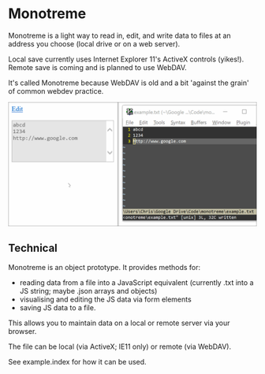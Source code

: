 # Monotreme

Monotreme is a light way to read in, edit, and write data to files at an address you choose (local drive or on a web server).

Local save currently uses Internet Explorer 11's ActiveX controls (yikes!). Remote save is coming and is planned to use WebDAV.

It's called Monotreme because WebDAV is old and a bit 'against the grain' of common webdev practice.

![Example GIF](example.gif)

## Technical

Monotreme is an object prototype. It provides methods for:

- reading data from a file into a JavaScript equivalent (currently .txt into a JS string; maybe .json arrays and objects)
- visualising and editing the JS data via form elements
- saving JS data to a file.

This allows you to maintain data on a local or remote server via your browser.

The file can be local (via ActiveX; IE11 only) or remote (via WebDAV).

See example.index for how it can be used.